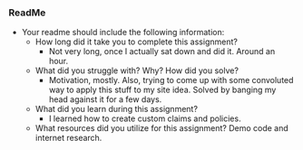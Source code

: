### ReadMe
- Your readme should include the following information:
	- How long did it take you to complete this assignment?
		- Not very long, once I actually sat down and did it. Around an hour.
	- What did you struggle with? Why? How did you solve?
		- Motivation, mostly. Also, trying to come up with some convoluted way to apply this stuff to my site idea. Solved by banging my head against it for a few days.
	- What did you learn during this assignment?
		- I learned how to create custom claims and policies.
    - What resources did you utilize for this assignment?
		Demo code and internet research.
